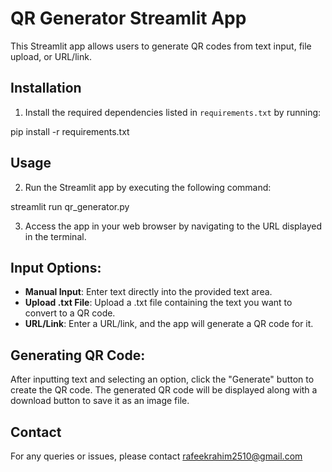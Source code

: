 # QR Generator Streamlit App

This Streamlit app allows users to generate QR codes from text input, file upload, or URL/link.

## Installation

1. Install the required dependencies listed in `requirements.txt` by running:

pip install -r requirements.txt


## Usage

2. Run the Streamlit app by executing the following command:

streamlit run qr_generator.py


3. Access the app in your web browser by navigating to the URL displayed in the terminal.

## Input Options:

- **Manual Input**: Enter text directly into the provided text area.
- **Upload .txt File**: Upload a .txt file containing the text you want to convert to a QR code.
- **URL/Link**: Enter a URL/link, and the app will generate a QR code for it.

## Generating QR Code:

After inputting text and selecting an option, click the "Generate" button to create the QR code. The generated QR code will be displayed along with a download button to save it as an image file.

## Contact

For any queries or issues, please contact rafeekrahim2510@gmail.com

